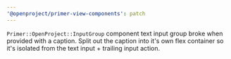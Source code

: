 ```yaml
---
'@openproject/primer-view-components': patch
---
```


`Primer::OpenProject::InputGroup` component text input group broke when provided with a caption.
Split out the caption into it's own flex container so it's isolated from the text input + trailing input action.
